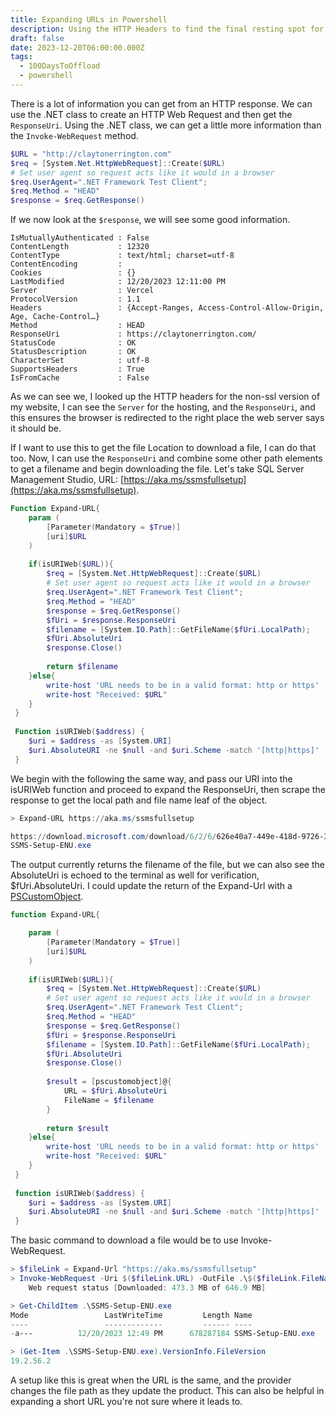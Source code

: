 ```yaml
---
title: Expanding URLs in Powershell
description: Using the HTTP Headers to find the final resting spot for a URI.
draft: false
date: 2023-12-20T06:00:00.000Z
tags:
  - 100DaysToOffload
  - powershell
---
```


There is a lot of information you can get from an HTTP response. We can use the .NET class to create an HTTP Web Request and then get the `ResponseUri`. Using the .NET class, we can get a little more information than the `Invoke-WebRequest` method.

```powershell
$URL = "http://claytonerrington.com"
$req = [System.Net.HttpWebRequest]::Create($URL)
# Set user agent so request acts like it would in a browser
$req.UserAgent=".NET Framework Test Client";
$req.Method = "HEAD"
$response = $req.GetResponse()
```

If we now look at the `$response`, we will see some good information.

```shell
IsMutuallyAuthenticated : False
ContentLength           : 12320
ContentType             : text/html; charset=utf-8
ContentEncoding         :
Cookies                 : {}
LastModified            : 12/20/2023 12:11:00 PM
Server                  : Vercel
ProtocolVersion         : 1.1
Headers                 : {Accept-Ranges, Access-Control-Allow-Origin, Age, Cache-Control…}
Method                  : HEAD
ResponseUri             : https://claytonerrington.com/
StatusCode              : OK
StatusDescription       : OK
CharacterSet            : utf-8
SupportsHeaders         : True
IsFromCache             : False
```

As we can see we, I looked up the HTTP headers for the non-ssl version of my website, I can see the `Server` for the hosting, and the `ResponseUri`, and this ensures the browser is redirected to the right place the web server says it should be.

If I want to use this to get the file Location to download a file, I can do that too. Now, I can use the `ResponseUri` and combine some other path elements to get a filename and begin downloading the file. Let's take SQL Server Management Studio, URL: [https://aka.ms/ssmsfullsetup](https://aka.ms/ssmsfullsetup).

```powershell
Function Expand-URL{
	param ( 
		[Parameter(Mandatory = $True)]
		[uri]$URL
	)
  
	if(isURIWeb($URL)){
		$req = [System.Net.HttpWebRequest]::Create($URL)
		# Set user agent so request acts like it would in a browser
		$req.UserAgent=".NET Framework Test Client";
		$req.Method = "HEAD"
		$response = $req.GetResponse()
		$fUri = $response.ResponseUri
		$filename = [System.IO.Path]::GetFileName($fUri.LocalPath);
		$fUri.AbsoluteUri
		$response.Close()
	
		return $filename
	}else{
		write-host 'URL needs to be in a valid format: http or https'
		write-host "Received: $URL"
	}
 }
  
 Function isURIWeb($address) {
	$uri = $address -as [System.URI]
	$uri.AbsoluteURI -ne $null -and $uri.Scheme -match '[http|https]'
 }
```

We begin with the following the same way, and pass our URI into the isURIWeb function and proceed to expand the ResponseUri, then scrape the response to get the local path and file name leaf of the object.

```powershell
> Expand-URL https://aka.ms/ssmsfullsetup

https://download.microsoft.com/download/6/2/6/626e40a7-449e-418d-9726-33b523a1e336/SSMS-Setup-ENU.exe
SSMS-Setup-ENU.exe
```

The output currently returns the filename of the file, but we can also see the AbsoluteUri is echoed to the terminal as well for verification, $fUri.AbsoluteUri. I could update the return of the Expand-Url with a [PSCustomObject](/blog/using-pscustomobjects/).

```powershell
function Expand-URL{

	param ( 
		[Parameter(Mandatory = $True)]
		[uri]$URL
	)
  
	if(isURIWeb($URL)){
		$req = [System.Net.HttpWebRequest]::Create($URL)
		# Set user agent so request acts like it would in a browser
		$req.UserAgent=".NET Framework Test Client";
		$req.Method = "HEAD"
		$response = $req.GetResponse()
		$fUri = $response.ResponseUri
		$filename = [System.IO.Path]::GetFileName($fUri.LocalPath);
		$fUri.AbsoluteUri
		$response.Close()
		
		$result = [pscustomobject]@{
			URL = $fUri.AbsoluteUri
			FileName = $filename
		}
		
		return $result
	}else{
		write-host 'URL needs to be in a valid format: http or https'
		write-host "Received: $URL"
	}
 }
  
 function isURIWeb($address) {
	$uri = $address -as [System.URI]
	$uri.AbsoluteURI -ne $null -and $uri.Scheme -match '[http|https]'
 }
```

The basic command to download a file would be to use Invoke-WebRequest.

```powershell
> $fileLink = Expand-Url "https://aka.ms/ssmsfullsetup"
> Invoke-WebRequest -Uri $($fileLink.URL) -OutFile .\$($fileLink.FileName)
    Web request status [Downloaded: 473.3 MB of 646.9 MB]

> Get-ChildItem .\SSMS-Setup-ENU.exe
Mode                 LastWriteTime         Length Name
----                 -------------         ------ ----
-a---          12/20/2023 12:49 PM      678287184 SSMS-Setup-ENU.exe

> (Get-Item .\SSMS-Setup-ENU.exe).VersionInfo.FileVersion
19.2.56.2
```

A setup like this is great when the URL is the same, and the provider changes the file path as they update the product. This can also be helpful in expanding a short URL you're not sure where it leads to.
